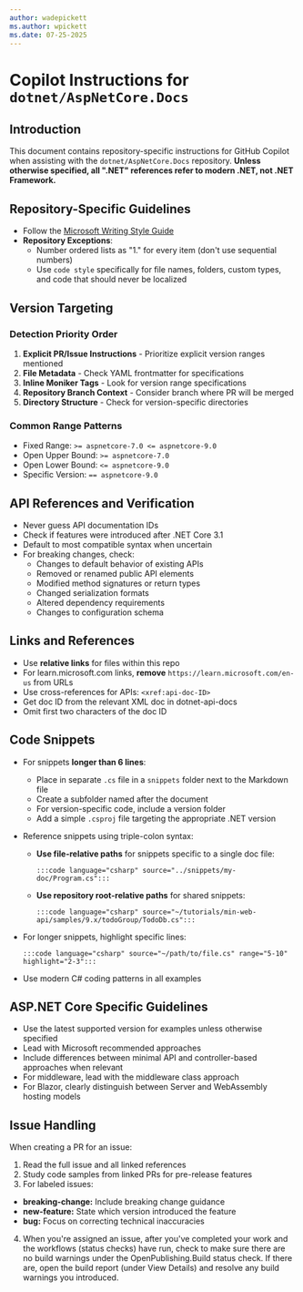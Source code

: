```yaml
---
author: wadepickett
ms.author: wpickett
ms.date: 07-25-2025
---
```


# Copilot Instructions for `dotnet/AspNetCore.Docs`

## Introduction

This document contains repository-specific instructions for GitHub Copilot when assisting with the `dotnet/AspNetCore.Docs` repository. **Unless otherwise specified, all ".NET" references refer to modern .NET, not .NET Framework.**

## Repository-Specific Guidelines

- Follow the [Microsoft Writing Style Guide](https://learn.microsoft.com/en-us/style-guide/welcome/)
- **Repository Exceptions**:
  - Number ordered lists as "1." for every item (don't use sequential numbers)
  - Use `code style` specifically for file names, folders, custom types, and code that should never be localized

## Version Targeting

### Detection Priority Order
1. **Explicit PR/Issue Instructions** - Prioritize explicit version ranges mentioned
2. **File Metadata** - Check YAML frontmatter for specifications
3. **Inline Moniker Tags** - Look for version range specifications
4. **Repository Branch Context** - Consider branch where PR will be merged
5. **Directory Structure** - Check for version-specific directories

### Common Range Patterns
- Fixed Range: `>= aspnetcore-7.0 <= aspnetcore-9.0`
- Open Upper Bound: `>= aspnetcore-7.0`
- Open Lower Bound: `<= aspnetcore-9.0`
- Specific Version: `== aspnetcore-9.0`

## API References and Verification

- Never guess API documentation IDs
- Check if features were introduced after .NET Core 3.1
- Default to most compatible syntax when uncertain
- For breaking changes, check:
  - Changes to default behavior of existing APIs
  - Removed or renamed public API elements
  - Modified method signatures or return types
  - Changed serialization formats
  - Altered dependency requirements
  - Changes to configuration schema

## Links and References

- Use **relative links** for files within this repo
- For learn.microsoft.com links, **remove** `https://learn.microsoft.com/en-us` from URLs
- Use cross-references for APIs: `<xref:api-doc-ID>`
- Get doc ID from the relevant XML doc in dotnet-api-docs
- Omit first two characters of the doc ID

## Code Snippets

- For snippets **longer than 6 lines**:
  - Place in separate `.cs` file in a `snippets` folder next to the Markdown file
  - Create a subfolder named after the document
  - For version-specific code, include a version folder
  - Add a simple `.csproj` file targeting the appropriate .NET version

- Reference snippets using triple-colon syntax:
  - **Use file-relative paths** for snippets specific to a single doc file:
    ```
    :::code language="csharp" source="../snippets/my-doc/Program.cs":::
    ```
  - **Use repository root-relative paths** for shared snippets:
    ```
    :::code language="csharp" source="~/tutorials/min-web-api/samples/9.x/todoGroup/TodoDb.cs":::
    ```
- For longer snippets, highlight specific lines:
  ```
  :::code language="csharp" source="~/path/to/file.cs" range="5-10" highlight="2-3":::
  ```
- Use modern C# coding patterns in all examples

## ASP.NET Core Specific Guidelines

- Use the latest supported version for examples unless otherwise specified
- Lead with Microsoft recommended approaches
- Include differences between minimal API and controller-based approaches when relevant
- For middleware, lead with the middleware class approach
- For Blazor, clearly distinguish between Server and WebAssembly hosting models

## Issue Handling

When creating a PR for an issue:
1. Read the full issue and all linked references
2. Study code samples from linked PRs for pre-release features
3. For labeled issues:
 - **breaking-change:** Include breaking change guidance
 - **new-feature:** State which version introduced the feature
 - **bug:** Focus on correcting technical inaccuracies
4. When you're assigned an issue, after you've completed your work and the workflows (status checks) have run, check to make sure there are no build warnings under the OpenPublishing.Build status check. If there are, open the build report (under View Details) and resolve any build warnings you introduced.
